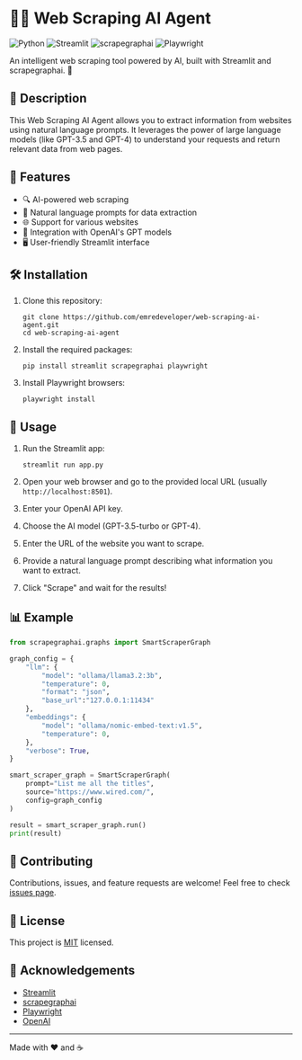 # 🕵️‍♂️ Web Scraping AI Agent

![Python](https://img.shields.io/badge/Python-3.7%2B-blue)
![Streamlit](https://img.shields.io/badge/Streamlit-1.0%2B-red)
![scrapegraphai](https://img.shields.io/badge/scrapegraphai-latest-green)
![Playwright](https://img.shields.io/badge/Playwright-latest-orange)

An intelligent web scraping tool powered by AI, built with Streamlit and scrapegraphai. 🚀

## 📖 Description

This Web Scraping AI Agent allows you to extract information from websites using natural language prompts. It leverages the power of large language models (like GPT-3.5 and GPT-4) to understand your requests and return relevant data from web pages.

## 🌟 Features

- 🔍 AI-powered web scraping
- 💬 Natural language prompts for data extraction
- 🌐 Support for various websites
- 🤖 Integration with OpenAI's GPT models
- 🖥️ User-friendly Streamlit interface

## 🛠️ Installation

1. Clone this repository:
   ```
   git clone https://github.com/emredeveloper/web-scraping-ai-agent.git
   cd web-scraping-ai-agent
   ```

2. Install the required packages:
   ```
   pip install streamlit scrapegraphai playwright
   ```

3. Install Playwright browsers:
   ```
   playwright install
   ```

## 🚀 Usage

1. Run the Streamlit app:
   ```
   streamlit run app.py
   ```

2. Open your web browser and go to the provided local URL (usually `http://localhost:8501`).

3. Enter your OpenAI API key.

4. Choose the AI model (GPT-3.5-turbo or GPT-4).

5. Enter the URL of the website you want to scrape.

6. Provide a natural language prompt describing what information you want to extract.

7. Click "Scrape" and wait for the results!

## 📊 Example

```python
from scrapegraphai.graphs import SmartScraperGraph

graph_config = {
    "llm": {
        "model": "ollama/llama3.2:3b",
        "temperature": 0,
        "format": "json",
        "base_url":"127.0.0.1:11434"
    },
    "embeddings": {
        "model": "ollama/nomic-embed-text:v1.5",
        "temperature": 0,
    },
    "verbose": True,
}

smart_scraper_graph = SmartScraperGraph(
    prompt="List me all the titles",
    source="https://www.wired.com/",
    config=graph_config
)

result = smart_scraper_graph.run()
print(result)
```

## 🤝 Contributing

Contributions, issues, and feature requests are welcome! Feel free to check [issues page](https://github.com/yourusername/web-scraping-ai-agent/issues).

## 📜 License

This project is [MIT](https://choosealicense.com/licenses/mit/) licensed.

## 🙏 Acknowledgements

- [Streamlit](https://streamlit.io/)
- [scrapegraphai](https://github.com/username/scrapegraphai)
- [Playwright](https://playwright.dev/)
- [OpenAI](https://openai.com/)

---

Made with ❤️ and ☕
